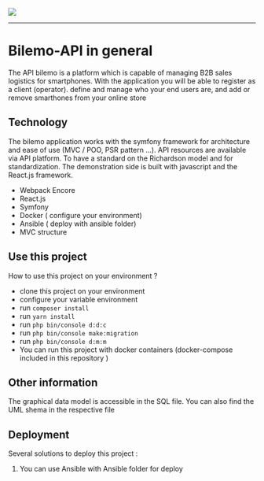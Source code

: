 <a href="https://codeclimate.com/github/DurandSacha/BileMo-API/maintainability"><img src="https://api.codeclimate.com/v1/badges/2295e37585a45075da96/maintainability" /></a><br/>

-----------------

# Bilemo-API in general

The API bilemo is a platform which is capable of managing B2B sales logistics for smartphones. 
With the application you will be able to register as a client (operator). define and manage who your end users are, 
and add or remove smarthones from your online store

## Technology 

The bilemo application works with the symfony framework for architecture and ease of use (MVC / POO, PSR pattern ...).
API resources are available via API platform. To have a standard on the Richardson model and for standardization.
The demonstration side is built with javascript and the React.js framework.

- Webpack Encore
- React.js
- Symfony
- Docker ( configure your environment)
- Ansible ( deploy with ansible folder)
- MVC structure

## Use this project 
How to use this project on your environment ? 

-  clone this project on your environment 
-  configure your variable environment
-  run `composer install`
-  run `yarn install`
-  run `php bin/console d:d:c`
-  run `php bin/console make:migration`
-  run `php bin/console d:m:m`
-  You can run this project with docker containers (docker-compose included in this repository )

## Other information 
The graphical data model is accessible in the SQL file. You can also find the UML shema in the respective file

## Deployment
Several solutions to deploy this project : 
1. You can use Ansible with Ansible folder for deploy
